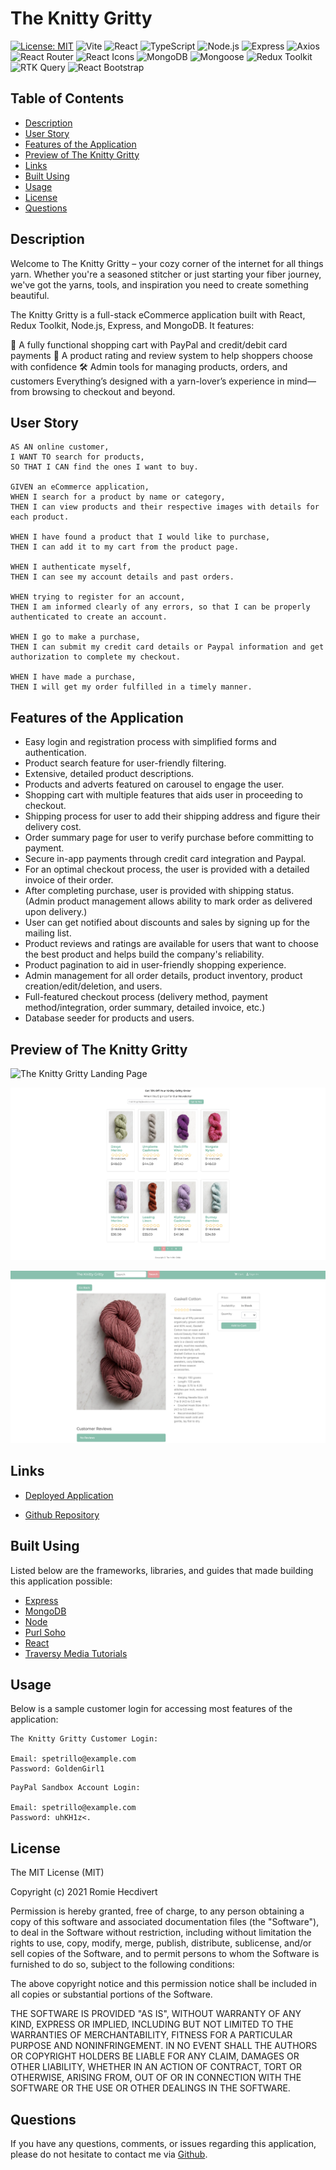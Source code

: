 # The Knitty Gritty

[![License: MIT](https://img.shields.io/badge/License-MIT-yellow.svg)](https://opensource.org/licenses/MIT)
![Vite](https://img.shields.io/badge/Built%20with-Vite-646CFF.svg)
![React](https://img.shields.io/badge/Framework-React-61DAFB.svg)
![TypeScript](https://img.shields.io/badge/Language-TypeScript-3178C6.svg)
![Node.js](https://img.shields.io/badge/Backend-Node.js-339933.svg)
![Express](https://img.shields.io/badge/Server-Express.js-000000.svg)
![Axios](https://img.shields.io/badge/HTTP%20Client-Axios-5A29E4.svg)
![React Router](https://img.shields.io/badge/Router-React%20Router-CA4245.svg)
![React Icons](https://img.shields.io/badge/Icons-React%20Icons-E91E63.svg)
![MongoDB](https://img.shields.io/badge/Database-MongoDB-47A248.svg)
![Mongoose](https://img.shields.io/badge/ODM-Mongoose-880000.svg)
![Redux Toolkit](https://img.shields.io/badge/State-Redux%20Toolkit-764ABC.svg)
![RTK Query](https://img.shields.io/badge/Data%20Fetching-RTK%20Query-764ABC.svg)
![React Bootstrap](https://img.shields.io/badge/UI%20Library-React%20Bootstrap-563D7C.svg)

## Table of Contents

- [Description](#description)
- [User Story](#user-story)
- [Features of the Application](#features-of-the-application)
- [Preview of The Knitty Gritty](#preview-of-the-knitty-gritty)
- [Links](#links)
- [Built Using](#built-using)
- [Usage](#usage)
- [License](#license)
- [Questions](#questions)

## Description

Welcome to The Knitty Gritty – your cozy corner of the internet for all things yarn. Whether you're a seasoned stitcher
or just starting your fiber journey, we've got the yarns, tools, and inspiration you need to create something beautiful.

The Knitty Gritty is a full-stack eCommerce application built with React, Redux Toolkit, Node.js, Express, and MongoDB.
It features:

🧺 A fully functional shopping cart with PayPal and credit/debit card payments
🌟 A product rating and review system to help shoppers choose with confidence
🛠 Admin tools for managing products, orders, and customers
Everything’s designed with a yarn-lover’s experience in mind—from browsing to checkout and beyond.

## User Story

```
AS AN online customer,
I WANT TO search for products,
SO THAT I CAN find the ones I want to buy.

GIVEN an eCommerce application,
WHEN I search for a product by name or category,
THEN I can view products and their respective images with details for each product.

WHEN I have found a product that I would like to purchase,
THEN I can add it to my cart from the product page.

WHEN I authenticate myself,
THEN I can see my account details and past orders.

WHEN trying to register for an account,
THEN I am informed clearly of any errors, so that I can be properly authenticated to create an account.

WHEN I go to make a purchase,
THEN I can submit my credit card details or Paypal information and get authorization to complete my checkout.

WHEN I have made a purchase,
THEN I will get my order fulfilled in a timely manner.

```

## Features of the Application

- Easy login and registration process with simplified forms and authentication.
- Product search feature for user-friendly filtering.
- Extensive, detailed product descriptions.
- Products and adverts featured on carousel to engage the user.
- Shopping cart with multiple features that aids user in proceeding to checkout.
- Shipping process for user to add their shipping address and figure their delivery cost.
- Order summary page for user to verify purchase before committing to payment.
- Secure in-app payments through credit card integration and Paypal.
- For an optimal checkout process, the user is provided with a detailed invoice of their order.
- After completing purchase, user is provided with shipping status. (Admin product management allows ability to mark
  order as delivered upon delivery.)
- User can get notified about discounts and sales by signing up for the mailing list.
- Product reviews and ratings are available for users that want to choose the best product and helps build the company's
  reliability.
- Product pagination to aid in user-friendly shopping experience.
- Admin management for all order details, product inventory, product creation/edit/deletion, and users.
- Full-featured checkout process (delivery method, payment method/integration, order summary, detailed invoice, etc.)
- Database seeder for products and users.

## Preview of The Knitty Gritty

![The Knitty Gritty Landing Page](assets/images/theKnittyGrittyLandingPage.png)

![The Knitty Gritty Products Page](assets/images/theKnittyGrittyProductsPage.png)

![The Knitty Gritty Single Product Page](assets/images/theKnittyGrittyProductPage.png)

## Links

- [Deployed Application](https://the-knitty-gritty.netlify.app)

- [Github Repository](https://github.com/rh9891/TheKnittyGritty)

## Built Using

Listed below are the frameworks, libraries, and guides that made building this application possible:

- [Express](https://expressjs.com/)
- [MongoDB](https://www.mongodb.com/what-is-mongodb)
- [Node](https://nodejs.org/en/about/)
- [Purl Soho](https://www.purlsoho.com/)
- [React](https://reactjs.org/docs/getting-started.html)
- [Traversy Media Tutorials](https://www.traversymedia.com)

## Usage

Below is a sample customer login for accessing most features of the application:

```
The Knitty Gritty Customer Login:

Email: spetrillo@example.com
Password: GoldenGirl1
```

```
PayPal Sandbox Account Login:

Email: spetrillo@example.com
Password: uhKH1z<.
```

## License

The MIT License (MIT)

Copyright (c) 2021 Romie Hecdivert

Permission is hereby granted, free of charge, to any person obtaining a copy of this software and associated
documentation files (the "Software"), to deal in the Software without restriction, including without limitation the
rights to use, copy, modify, merge, publish, distribute, sublicense, and/or sell copies of the Software, and to permit
persons to whom the Software is furnished to do so, subject to the following conditions:

The above copyright notice and this permission notice shall be included in all copies or substantial portions of the
Software.

THE SOFTWARE IS PROVIDED "AS IS", WITHOUT WARRANTY OF ANY KIND, EXPRESS OR IMPLIED, INCLUDING BUT NOT LIMITED TO THE
WARRANTIES OF MERCHANTABILITY, FITNESS FOR A PARTICULAR PURPOSE AND NONINFRINGEMENT. IN NO EVENT SHALL THE AUTHORS OR
COPYRIGHT HOLDERS BE LIABLE FOR ANY CLAIM, DAMAGES OR OTHER LIABILITY, WHETHER IN AN ACTION OF CONTRACT, TORT OR
OTHERWISE, ARISING FROM, OUT OF OR IN CONNECTION WITH THE SOFTWARE OR THE USE OR OTHER DEALINGS IN THE SOFTWARE.

## Questions

If you have any questions, comments, or issues regarding this application, please do not hesitate to contact me
via [Github](https://github.com/rh9891).
